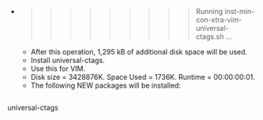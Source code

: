 * >>>>>>>>> Running inst-min-con-xtra-vim-universal-ctags.sh ...
  * After this operation, 1,295 kB of additional disk space will be used.
  * Install universal-ctags.
  * Use this for VIM.
  * Disk size = 3428876K. Space Used = 1736K. Runtime = 00:00:00:01.
  * The following NEW packages will be installed:
  ```bash
universal-ctags
  ```
